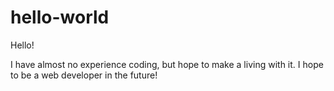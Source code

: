 # hello-world

Hello!

I have almost no experience coding, but hope to make a living with it.
I hope to be a web developer in the future!
